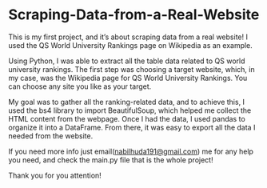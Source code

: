 # Scraping-Data-from-a-Real-Website
This is my first project, and it’s about scraping data from a real website! I used the QS World University Rankings page on Wikipedia as an example.

Using Python, I was able to extract all the table data related to QS world university rankings. The first step was choosing a target website, which, in my case, was the Wikipedia page for QS World University Rankings. You can choose any site you like as your target.

My goal was to gather all the ranking-related data, and to achieve this, I used the bs4 library to import BeautifulSoup, which helped me collect the HTML content from the webpage. Once I had the data, I used pandas to organize it into a DataFrame. From there, it was easy to export all the data I needed from the website.


If you need more info just email(nabilhuda191@gmail.com) me for any help you need, and check the main.py file that is the whole project!

Thank you for you attention!
